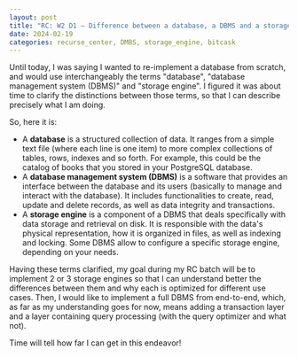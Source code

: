 ```yaml
---
layout: post
title: "RC: W2 D1 — Difference between a database, a DBMS and a storage engine"
date: 2024-02-19
categories: recurse_center, DMBS, storage_engine, bitcask
---
```


Until today, I was saying I wanted to re-implement a database from scratch, and would use interchangeably the terms
"database", "database management system (DBMS)" and "storage engine".
I figured it was about time to clarify the distinctions between those terms, so that I can describe precisely what I am
doing.

So, here it is:

- A **database** is a structured collection of data. It ranges from a simple text file (where each line is one item) to
  more complex collections of tables, rows, indexes and so forth. For example, this could be the catalog of books that
  you stored in your PostgreSQL database.
- A **database management system (DBMS)** is a software that provides an interface between the database and its users
  (basically to manage and interact with the database).
  It includes functionalities to create, read, update and delete records, as well as data integrity and transactions.
- A **storage engine** is a component of a DBMS that deals specifically with data storage and retrieval on disk. It
  is responsible with the data's physical representation, how it is organized in files, as well as indexing and locking.
  Some DBMS allow to configure a specific storage engine, depending on your needs.

Having these terms clarified, my goal during my RC batch will be to implement 2 or 3 storage engines so that I can
understand better the differences between them and why each is optimized for different use cases.
Then, I would like to implement a full DBMS from end-to-end, which, as far as my understanding goes for now, means
adding a transaction layer and a layer containing query processing (with the query optimizer and what not).

Time will tell how far I can get in this endeavor!


